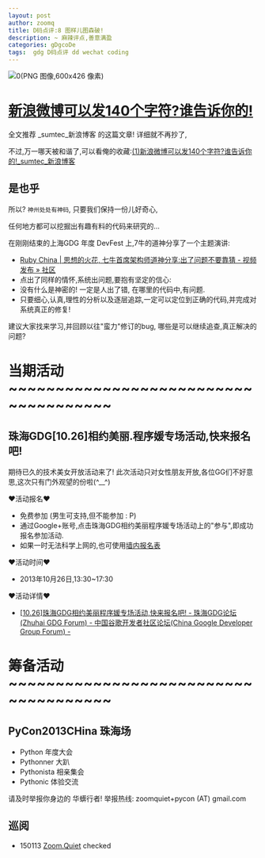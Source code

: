 ```yaml
---
layout: post
author: zoomq
title: D码点评:8 图样儿图森破!
description: ~ 麻辣评点,善意满盈
categories: gDgcoDe
tags:  gdg D码点评 dd wechat coding
---
```


![0(PNG 图像,600x426 像素)](http://mmsns.qpic.cn/mmsns/LkTfzZ1ialTouiaKnBicVUjbicb7yGS6YPRfoSbibEGA7Zcwl5YpFGndOzw/0)

# [新浪微博可以发140个字符?谁告诉你的!](http://blog.sina.com.cn/s/blog_77e8d1350101dd97.html#wechat_redirect)

全文推荐 _sumtec_新浪博客 的这篇文章!
详细就不再抄了,

不过,万一哪天被和谐了,可以看俺的收藏:[(1)新浪微博可以发140个字符?谁告诉你的!_sumtec_新浪博客](http://zoomq.qiniudn.com/ZQScrapBook/ZqFLOSS/data/20130903170942/index.html)


## 是也乎

所以? `神州处处有神码`, 只要我们保持一份儿好奇心,

任何地方都可以挖掘出有趣有料的代码来研究的...

<!--more-->

在刚刚结束的上海GDG 年度 DevFest 上,7牛的道神分享了一个主题演讲:

- [Ruby China | 思想的火花, 七牛首席架构师道神分享:出了问题不要靠猜 - 视频发布 » 社区](http://ruby-china.org/topics/14898)
- 点出了同样的情怀,系统出问题,要抱有坚定的信心:
- 没有什么是神密的! 一定是人出了错, 在哪里的代码中,有问题.
- 只要细心,认真,理性的分析以及逐层追踪,一定可以定位到正确的代码,并完成对系统真正的修复!


建议大家找来学习,并回顾以往"蛮力"修订的bug, 哪些是可以继续追查,真正解决的问题?





# 当期活动 ~~~~~~~~~~~~~~~~~~~~~~~~~~~~~~~~~~~~~

## 珠海GDG[10.26]相约美丽.程序媛专场活动,快来报名吧!

期待已久的技术美女开放活动来了!
此次活动只对女性朋友开放,各位GG们不好意思,这次只有门外观望的份啦(^__^)


❤活动报名❤

- 免费参加 (男生可支持,但不能参加 : P)
- 通过Google+账号,点击珠海GDG相约美丽程序媛专场活动上的"参与",即成功报名参加活动. 
- 如果一时无法科学上网的,也可使用[墙内报名表](http://f.jeffkit.info/zoomquiet/gdg1026lady/)


❤活动时间❤

- 2013年10月26日,13:30~17:30


❤活动详情❤

- [[10.26]珠海GDG相约美丽程序媛专场活动,快来报名吧! - 珠海GDG论坛 (Zhuhai GDG Forum) - 中国谷歌开发者社区论坛(China Google Developer Group Forum) -](http://www.chinagdg.com/thread-3081-1-1.html)


# 筹备活动 ~~~~~~~~~~~~~~~~~~~~~~~~~~~~~~~~~~~~~

## PyCon2013CHina 珠海场

- Python 年度大会
- Pythonner 大趴
- Pythonista 相亲集会
- Pythonic 体验交流

请及时举报你身边的 华蠎行者!
举报热线: zoomquiet+pycon (AT) gmail.com



## 巡阅
- 150113 [Zoom.Quiet](http://zoomquiet.io/) checked





